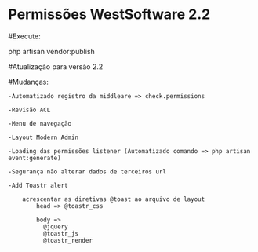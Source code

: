<h1>Permissões WestSoftware 2.2</h1>

#Execute: 

php artisan vendor:publish 


#Atualização para versão 2.2

#Mudanças:

    -Automatizado registro da middleare => check.permissions
    
    -Revisão ACL

    -Menu de navegação

    -Layout Modern Admin

    -Loading das permissões listener (Automatizado comando => php artisan event:generate)

    -Segurança não alterar dados de terceiros url

    -Add Toastr alert

        acrescentar as diretivas @toast ao arquivo de layout
            head => @toastr_css
            
            body =>
              @jquery
              @toastr_js
              @toastr_render
    